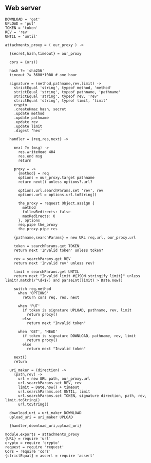 Web server
----------

    DOWNLOAD = 'get'
    UPLOAD = 'put'
    TOKEN = 'token'
    REV = 'rev'
    UNTIL = 'until'

    attachments_proxy = ( our_proxy ) ->

      {secret,hash,timeout} = our_proxy

      cors = Cors()

      hash ?= 'sha256'
      timeout ?= 3600*1000 # one hour

      signature = (method,pathname,rev,limit) ->
        strictEqual 'string', typeof method, 'method'
        strictEqual 'string', typeof pathname, 'pathname'
        strictEqual 'string', typeof rev, 'rev'
        strictEqual 'string', typeof limit, 'limit'
        crypto
        .createHmac hash, secret
        .update method
        .update pathname
        .update rev
        .update limit
        .digest 'hex'

      handler = (req,res,next) ->

        next ?= (msg) ->
          res.writeHead 404
          res.end msg
          return

        proxy = ->
          {method} = req
          options = our_proxy.target pathname
          return next() unless options?.url?

          options.url.searchParams.set 'rev', rev
          options.url = options.url.toString()

          the_proxy = request Object.assign {
            method
            followRedirects: false
            maxRedirects: 0
          }, options
          req.pipe the_proxy
          the_proxy.pipe res

        {pathname,searchParams} = new URL req.url, our_proxy.url

        token = searchParams.get TOKEN
        return next 'Invalid token' unless token?

        rev = searchParams.get REV
        return next 'Invalid rev' unless rev?

        limit = searchParams.get UNTIL
        return next "Invalid limit #{JSON.stringify limit}" unless limit?.match(/^\d+$/) and parseInt(limit) > Date.now()

        switch req.method
          when 'OPTIONS'
            return cors req, res, next

          when 'PUT'
            if token is signature UPLOAD, pathname, rev, limit
              return proxy()
            else
              return next "Invalid token"

          when 'GET', 'HEAD'
            if token is signature DOWNLOAD, pathname, rev, limit
              return proxy()
            else
              return next "Invalid token"

        next()
        return

      uri_maker = (direction) ->
        (path,rev) ->
          url = new URL path, our_proxy.url
          url.searchParams.set REV, rev
          limit = Date.now() + timeout
          url.searchParams.set UNTIL, limit
          url.searchParams.set TOKEN, signature direction, path, rev, limit.toString()
          url.toString()

      download_uri = uri_maker DOWNLOAD
      upload_uri = uri_maker UPLOAD

      {handler,download_uri,upload_uri}

    module.exports = attachments_proxy
    {URL} = require 'url'
    crypto = require 'crypto'
    request = require 'request'
    Cors = require 'cors'
    {strictEqual} = assert = require 'assert'
